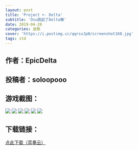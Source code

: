 ```yaml
---
layout: post
title: 'Project +- Delta'
subtitle: 'Osu跳起了Delta舞'
date: 2019-04-20
categories: 皮肤
cover: 'https://i.postimg.cc/qqrsxJpN/screenshot168.jpg'
tags: std
---
```


## 作者：EpicDelta

## 投稿者：soloopooo

## 游戏截图：

<img src="https://i.postimg.cc/ZnPLG9wP/screenshot166.jpg">

<img src="https://i.postimg.cc/QdYqZZJz/screenshot167.jpg">

<img src="https://i.postimg.cc/qqrsxJpN/screenshot168.jpg">

<img src="https://i.postimg.cc/YC013yBz/screenshot169.jpg">

<img src="https://i.postimg.cc/W3vFQ5CK/screenshot170.jpg">

<img src="https://i.postimg.cc/7ZJ5bvyd/screenshot171.jpg">



## 下载链接：

[点此下载（蓝奏云）](https://www.lanzous.com/i3ssjsb)